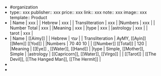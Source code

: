 - #organization
- type:: xxx
  publisher:: xxx
  price:: xxx
  link:: xxx
  note:: xxx
  image:: xxx
  template:: Product
- | Name | xxx |
  | Hebrew | xxx |
  | Transliteration | xxx |
  |Numbers | xxx |
  | Number Total | xxx |
  |Meaning | xxx |
  |type | xxx |
  |astrology | xxx |
  | tarot | xxx |
- | Name | [[Aimy]] |
  | Hebrew | עמי |
  | Transliteration | AyMY, [[Ayin]] [[Mem]] [[Yod]] |
  |Numbers | 70 40 10 |
  | [[Number]] [[Total]] | 120 |
  |Meaning | [[Eye]] , [[Water]], [[Hand]] |
  |type | Simple, [[Mother]], Simple |
  |astrology | [[Capricorn]], [[Water]], [[Virgo]] |
  | [[Tarot]] | [[The Devil]], [[The Hanged Man]], [[The Hermit]] |
-
-
